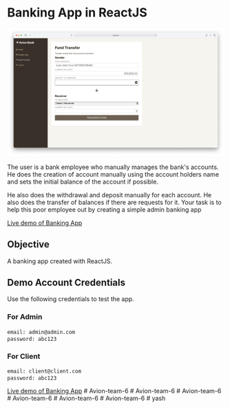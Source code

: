 # Banking App in ReactJS

![Banking App Screenshot](screen.png)

The user is a bank employee who manually manages the bank's accounts.
He does the creation of account manually using the account holders name and sets the initial balance of the account if possible.

He also does the withdrawal and deposit manually for each account.
He also does the transfer of balances if there are requests for it.
Your task is to help this poor employee out by creating a simple admin banking app

[Live demo of Banking App](https://jeffdelara.github.io/banking-app/)

## Objective
A banking app created with ReactJS.

## Demo Account Credentials

Use the following credentials to test the app.

### For Admin
```
email: admin@admin.com
password: abc123
```

### For Client
```
email: client@client.com
password: abc123
```

[Live demo of Banking App](https://jeffdelara.github.io/banking-app/)
#   A v i o n - t e a m - 6 
 
 #   A v i o n - t e a m - 6 
 
 #   A v i o n - t e a m - 6 
 
 #   A v i o n - t e a m - 6 
 
 #   A v i o n - t e a m - 6 
 
 #   A v i o n - t e a m - 6 
 
 #   y a s h 
 
 